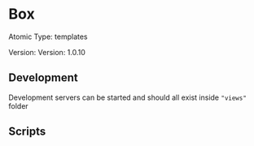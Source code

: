 # Box

Atomic Type: templates

Version: Version: 1.0.10


## Development

Development servers can be started and should all exist inside `"views"` folder

## Scripts
